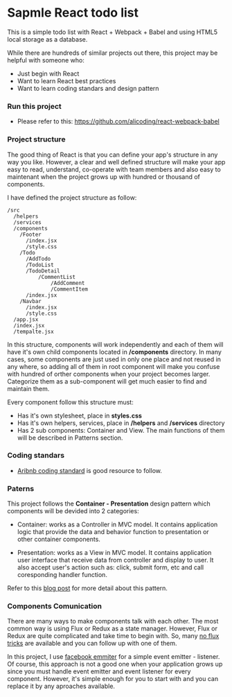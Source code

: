# Sapmle React todo list

This is a simple todo list with React + Webpack + Babel and using HTML5 local storage as a database.

While there are hundreds of similar projects out there, this project may be helpful with someone who:

* Just begin with React
* Want to learn React best practices
* Want to learn coding standars and design pattern

### Run this project

* Please refer to this: https://github.com/alicoding/react-webpack-babel

### Project structure

The good thing of React is that you can define your app's structure in any way you like. However, a clear and well defined structure will make your app easy to read, understand, co-operate with team members and also easy to maintenant when the project grows up with hundred or thousand of components.

I have defined the project structure as follow:

```
/src
  /helpers
  /services
  /components 
    /Footer 
      /index.jsx
      /style.css
    /Todo
      /AddTodo 
      /TodoList
      /TodoDetail
          /CommentList
              /AddComment
              /CommentItem
      /index.jsx
    /Navbar
      /index.jsx
      /style.css
  /app.jsx
  /index.jsx
  /tempalte.jsx
```

In this structure, components will work independently and each of them will have it's own child components located in **/components** directory. In many cases, some components are just used in only one place and not reused in any where, so adding all of them in root component will make you confuse with hundred of orther components when your project becomes larger. Categorize them as a sub-component will get much easier to find and maintain them.

Every component follow this structure must:
* Has it's own stylesheet, place in **styles.css**
* Has it's own helpers, services, place in **/helpers** and **/services** directory
* Has 2 sub components: Container and View. The main functions of them will be described in Patterns section. 

### Coding standars

* [Aribnb coding standard](https://github.com/airbnb/javascript/tree/master/react) is good resource to follow. 

### Paterns

This project follows the **Container - Presentation** design pattern which components will be devided into 2 categories: 

* Container: works as a Controller in MVC model. It contains application logic that provide the data and behavior function to presentation or other container components.

* Presentation: works as a View in MVC model. It contains application user interface that receive data from controller and display to user. It also accept user's action such as: click, submit form, etc and call coresponding handler function.

Refer to this [blog post](https://medium.com/@dan_abramov/smart-and-dumb-components-7ca2f9a7c7d0) for more detail about this pattern.

### Components Comunication

There are many ways to make components talk with each other. The most common way is using Flux or Redux as a state manager. However, Flux or Redux are quite complicated and take time to begin with. So, many [no flux tricks](http://andrewhfarmer.com/component-communication/) are available and you can follow up with one of them.

In this project, I use [facebook emmiter](https://github.com/facebook/emitter) for a simple event emitter - listener. Of course, this approach is not a good one when your application grows up since you must handle event emitter and event listener for every component. However, it's simple enough for you to start with and you can replace it by any aproaches available.  

